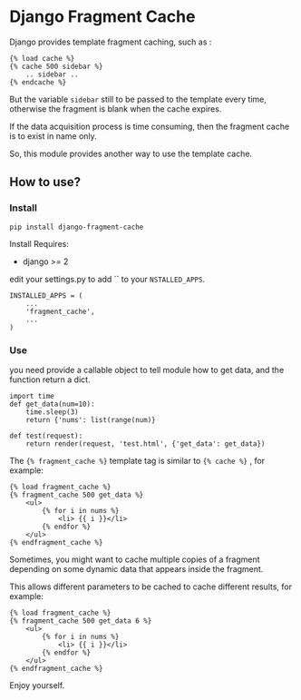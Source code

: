 Django Fragment Cache
===============

Django provides template fragment caching, such as :
```
{% load cache %}
{% cache 500 sidebar %}
    .. sidebar ..
{% endcache %}
```
But the variable `sidebar` still to be passed to the template every time, otherwise the fragment is blank when the cache expires.

If the data acquisition process is time consuming, then the fragment cache is to exist in name only.

So, this module provides another way to use the template cache.

## How to use?

### Install
```
pip install django-fragment-cache
```
Install Requires:
- django >= 2

edit your settings.py to add `` to your `NSTALLED_APPS`.
```
INSTALLED_APPS = (
    ...
    'fragment_cache',
    ...
)
```

### Use
you need provide a callable object to tell module how to get data, and the function return a dict.
```
import time
def get_data(num=10):
    time.sleep(3)
    return {'nums': list(range(num)}

def test(request):
    return render(request, 'test.html', {'get_data': get_data})
```

The `{% fragment_cache %}` template tag is similar to `{% cache %}` , for example:
```
{% load fragment_cache %}
{% fragment_cache 500 get_data %}
    <ul>
        {% for i in nums %}
            <li> {{ i }}</li>
        {% endfor %}
    </ul>
{% endfragment_cache %}
```
Sometimes, you might want to cache multiple copies of a fragment depending on some dynamic data that appears inside the fragment.

This allows different parameters to be cached to cache different results, for example:
```
{% load fragment_cache %}
{% fragment_cache 500 get_data 6 %}
    <ul>
        {% for i in nums %}
            <li> {{ i }}</li>
        {% endfor %}
    </ul>
{% endfragment_cache %}
```

Enjoy yourself.